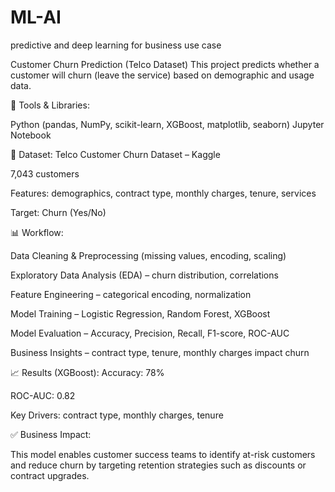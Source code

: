# ML-AI
predictive and deep learning for business use case

Customer Churn Prediction (Telco Dataset)
This project predicts whether a customer will churn (leave the service) based on demographic and usage data.

🔧 Tools & Libraries:

Python (pandas, NumPy, scikit-learn, XGBoost, matplotlib, seaborn)
Jupyter Notebook

📂 Dataset: Telco Customer Churn Dataset – Kaggle

7,043 customers

Features: demographics, contract type, monthly charges, tenure, services

Target: Churn (Yes/No)

📊 Workflow:

Data Cleaning & Preprocessing (missing values, encoding, scaling)

Exploratory Data Analysis (EDA) – churn distribution, correlations

Feature Engineering – categorical encoding, normalization

Model Training – Logistic Regression, Random Forest, XGBoost

Model Evaluation – Accuracy, Precision, Recall, F1-score, ROC-AUC

Business Insights – contract type, tenure, monthly charges impact churn

📈 Results (XGBoost):
Accuracy: 78%

ROC-AUC: 0.82

Key Drivers: contract type, monthly charges, tenure

✅ Business Impact:

This model enables customer success teams to identify at-risk customers and reduce churn by targeting retention strategies such as discounts or contract upgrades.
